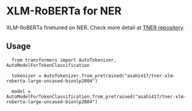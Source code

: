 # XLM-RoBERTa for NER
XLM-RoBERTa finetuned on NER. Check more detail at [TNER repository](https://github.com/asahi417/tner).

## Usage
```
  from transformers import AutoTokenizer, AutoModelForTokenClassification
  
  tokenizer = AutoTokenizer.from_pretrained("asahi417/tner-xlm-roberta-large-uncased-bionlp2004")
  
  model = AutoModelForTokenClassification.from_pretrained("asahi417/tner-xlm-roberta-large-uncased-bionlp2004")
 ```